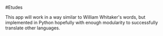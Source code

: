 #Etudes 

This app will work in a way similar to William Whitaker's words, but implemented in Python hopefully with enough modularity to successfully translate other languages.

